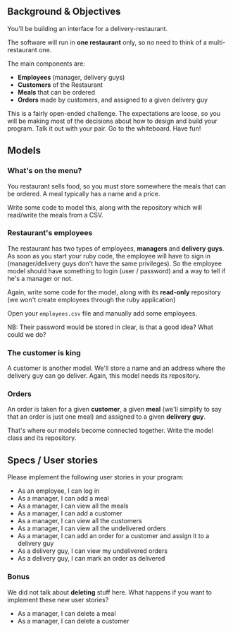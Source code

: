 ## Background & Objectives

You'll be building an interface for a delivery-restaurant.

The software will run in **one restaurant** only, so no need to think of a multi-restaurant one.

The main components are:

- **Employees** (manager, delivery guys)
- **Customers** of the Restaurant
- **Meals** that can be ordered
- **Orders** made by customers, and assigned to a given delivery guy

This is a fairly open-ended challenge. The expectations are loose, so you will be making most of the decisions about how to design and build your program. Talk it out with your pair. Go to the whiteboard. Have fun!

## Models

### What's on the menu?

You restaurant sells food, so you must store somewhere the meals that can be ordered.
A meal typically has a name and a price.

Write some code to model this, along with the repository which will read/write the meals from a CSV.

### Restaurant's employees

The restaurant has two types of employees, **managers** and **delivery guys**.
As soon as you start your ruby code, the employee will have to sign in (manager/delivery guys
don't have the same privileges). So the employee model should have something to login (user / password)
and a way to tell if he's a manager or not.

Again, write some code for the model, along with its **read-only** repository (we won't create
employees through the ruby application)

Open your `employees.csv` file and manually add some employees.

NB: Their password would be stored in clear, is that a good idea? What could we do?

### The customer is king

A customer is another model. We'll store a name and an address where the delivery guy can go deliver.
Again, this model needs its repository.

### Orders

An order is taken for a given **customer**, a given **meal** (we'll simplify to say that
an order is just one meal) and assigned to a given **delivery guy**.

That's where our models become connected together. Write the model class and its repository.

## Specs / User stories

Please implement the following user stories in your program:

- As an employee, I can log in
- As a manager, I can add a meal
- As a manager, I can view all the meals
- As a manager, I can add a customer
- As a manager, I can view all the customers
- As a manager, I can view all the undelivered orders
- As a manager, I can add an order for a customer and assign it to a delivery guy
- As a delivery guy, I can view my undelivered orders
- As a delivery guy, I can mark an order as delivered

### Bonus

We did not talk about **deleting** stuff here. What happens if you want to implement these new user stories?

- As a manager, I can delete a meal
- As a manager, I can delete a customer
